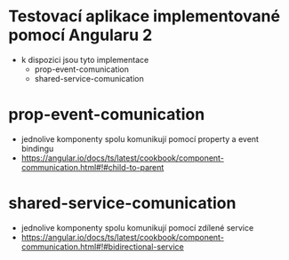 # Testovací aplikace implementované pomocí Angularu 2 
* k dispozici jsou tyto implementace
    * prop-event-comunication
    * shared-service-comunication

# prop-event-comunication
* jednolive komponenty spolu komunikují pomocí property a event bindingu
* https://angular.io/docs/ts/latest/cookbook/component-communication.html#!#child-to-parent

# shared-service-comunication
* jednolive komponenty spolu komunikují pomocí zdílené service
* https://angular.io/docs/ts/latest/cookbook/component-communication.html#!#bidirectional-service